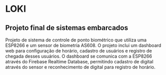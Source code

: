 # LOKI
## Projeto final de sistemas embarcados
Projeto de sistema de controle de ponto biométrico que utiliza uma ESP8266 e um sensor de biometria AS608. O projeto inclui um dashboard web para configuração de horário, cadastro de usuários e registro de chegada desses usuários. O dashboard se comunica com a ESP8266 através do Firebase Realtime Database, permitindo cadastro de digital através do sensor e reconhecimento de digital para registro de horário. 
